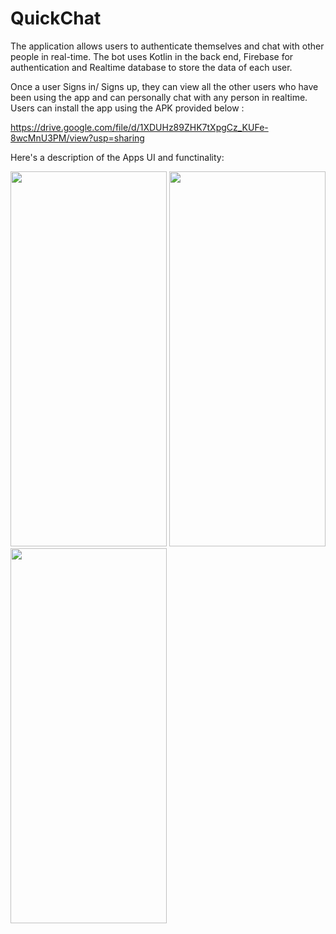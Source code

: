 # QuickChat

The application allows users to authenticate themselves and chat with other people in real-time. The bot uses Kotlin in the back end, Firebase
for authentication and Realtime database to store the data of each user.

Once a user Signs in/ Signs up, they can view all the other users who have been using the app and can personally chat with any person in
realtime. Users can install the app using the APK provided below : 

https://drive.google.com/file/d/1XDUHz89ZHK7tXpgCz_KUFe-8wcMnU3PM/view?usp=sharing

Here's a description of the Apps UI and functinality:

<img src="https://github.com/5hrivathsa/QuickChat/assets/106436631/72f8cd95-9784-40aa-abc3-8cb86da3c6f1" width="250" height="600">         
<img src="https://github.com/5hrivathsa/QuickChat/assets/106436631/cb617ebf-077d-4022-bd10-ddf29bf1c31e" width="250" height="600">          
<img src="https://github.com/5hrivathsa/QuickChat/assets/106436631/e78e6411-ec2e-42b6-9fd7-ddcc3f1729cd" width="250" height="600">
